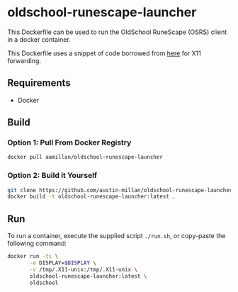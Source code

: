 # oldschool-runescape-launcher

This Dockerfile can be used to run the OldSchool RuneScape (OSRS) client in a docker container.

This Dockerfile uses a snippet of code borrowed from [here](https://gist.github.com/udkyo/c20935c7577c71d634f0090ef6fa8393#file-dockerfile)
for X11 forwarding.

## Requirements

- Docker

## Build

### Option 1: Pull From Docker Registry

```bash
docker pull aamillan/oldschool-runescape-launcher
```

### Option 2: Build it Yourself

```bash
git clone https://github.com/austin-millan/oldschool-runescape-launcher.git && cd oldschool-runescape-launcher
docker build -t oldschool-runescape-launcher:latest .
```

## Run

To run a container, execute the supplied script `./run.sh`, or copy-paste the following command:

```bash
docker run -ti \
       -e DISPLAY=$DISPLAY \
       -v /tmp/.X11-unix:/tmp/.X11-unix \
       oldschool-runescape-launcher:latest \
       oldschool

```
